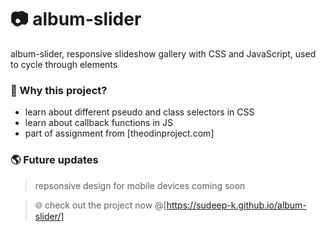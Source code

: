 # 📷 album-slider
album-slider, responsive slideshow gallery with CSS and JavaScript, used to cycle through elements

### 👋 Why this project?
- learn about different pseudo and class selectors in CSS
- learn about callback functions in JS
- part of assignment from [theodinproject.com]

### 🌎 Future updates
> repsonsive design for mobile devices coming soon

> 🌐 check out the project now @[https://sudeep-k.github.io/album-slider/]
